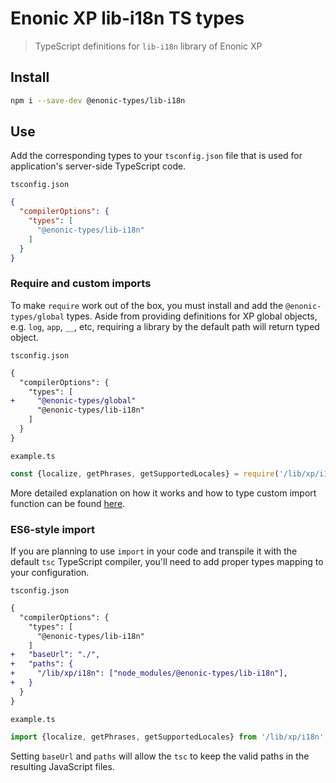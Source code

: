 # Enonic XP lib-i18n TS types

> TypeScript definitions for `lib-i18n` library of Enonic XP

## Install

```bash
npm i --save-dev @enonic-types/lib-i18n
```

## Use

Add the corresponding types to your `tsconfig.json` file that is used for application's server-side TypeScript code.

`tsconfig.json`

```json
{
  "compilerOptions": {
    "types": [
      "@enonic-types/lib-i18n"
    ]
  }
}
```

### Require and custom imports

To make `require` work out of the box, you must install and add the `@enonic-types/global` types. Aside from providing definitions for XP
global objects, e.g. `log`, `app`, `__`, etc, requiring a library by the default path will return typed object.

`tsconfig.json`

```diff
{
  "compilerOptions": {
    "types": [
+     "@enonic-types/global"
      "@enonic-types/lib-i18n"
    ]
  }
}
```

`example.ts`

```ts
const {localize, getPhrases, getSupportedLocales} = require('/lib/xp/i18n');
```

More detailed explanation on how it works and how to type custom import function can be
found [here](https://developer.enonic.com/docs/xp/stable/api).

### ES6-style import

If you are planning to use `import` in your code and transpile it with the default `tsc` TypeScript compiler, you'll need to add proper
types mapping to your configuration.

`tsconfig.json`

```diff
{
  "compilerOptions": {
    "types": [
      "@enonic-types/lib-i18n"
    ]
+   "baseUrl": "./",
+   "paths": {
+     "/lib/xp/i18n": ["node_modules/@enonic-types/lib-i18n"],
+   }
  }
}
```

`example.ts`

```ts
import {localize, getPhrases, getSupportedLocales} from '/lib/xp/i18n';
```

Setting `baseUrl` and `paths` will allow the `tsc` to keep the valid paths in the resulting JavaScript files.
